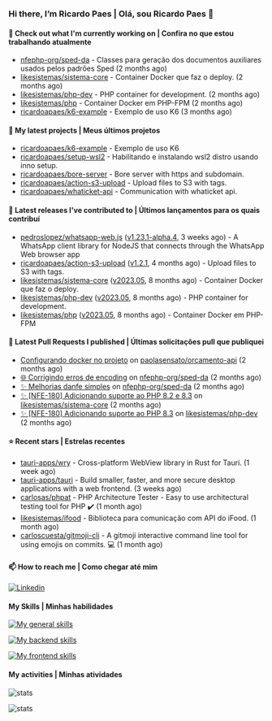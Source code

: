 ### Hi there, I’m Ricardo Paes | Olá, sou Ricardo Paes 👋 

#### 👷 Check out what I'm currently working on | Confira no que estou trabalhando atualmente

- [nfephp-org/sped-da](https://github.com/nfephp-org/sped-da) - Classes para geração dos documentos auxiliares usados pelos padrões Sped (2 months ago)
- [likesistemas/sistema-core](https://github.com/likesistemas/sistema-core) - Container Docker que faz o deploy. (2 months ago)
- [likesistemas/php-dev](https://github.com/likesistemas/php-dev) - PHP container for development. (2 months ago)
- [likesistemas/php](https://github.com/likesistemas/php) - Container Docker em PHP-FPM  (2 months ago)
- [ricardoapaes/k6-example](https://github.com/ricardoapaes/k6-example) - Exemplo de uso K6 (3 months ago)

#### 🌱 My latest projects | Meus últimos projetos

- [ricardoapaes/k6-example](https://github.com/ricardoapaes/k6-example) - Exemplo de uso K6
- [ricardoapaes/setup-wsl2](https://github.com/ricardoapaes/setup-wsl2) - Habilitando e instalando wsl2 distro usando inno setup.
- [ricardoapaes/bore-server](https://github.com/ricardoapaes/bore-server) - Bore server with https and subdomain.
- [ricardoapaes/action-s3-upload](https://github.com/ricardoapaes/action-s3-upload) - Upload files to S3 with tags.
- [ricardoapaes/whaticket-api](https://github.com/ricardoapaes/whaticket-api) - Communication with whaticket api.

#### 🔭 Latest releases I've contributed to | Últimos lançamentos para os quais contribuí

- [pedroslopez/whatsapp-web.js](https://github.com/pedroslopez/whatsapp-web.js) ([v1.23.1-alpha.4](https://github.com/pedroslopez/whatsapp-web.js/releases/tag/v1.23.1-alpha.4), 3 weeks ago) - A WhatsApp client library for NodeJS that connects through the WhatsApp Web browser app
- [ricardoapaes/action-s3-upload](https://github.com/ricardoapaes/action-s3-upload) ([v1.2.1](https://github.com/ricardoapaes/action-s3-upload/releases/tag/v1.2.1), 4 months ago) - Upload files to S3 with tags.
- [likesistemas/sistema-core](https://github.com/likesistemas/sistema-core) ([v2023.05](https://github.com/likesistemas/sistema-core/releases/tag/v2023.05), 8 months ago) - Container Docker que faz o deploy.
- [likesistemas/php-dev](https://github.com/likesistemas/php-dev) ([v2023.05](https://github.com/likesistemas/php-dev/releases/tag/v2023.05), 8 months ago) - PHP container for development.
- [likesistemas/php](https://github.com/likesistemas/php) ([v2023.05](https://github.com/likesistemas/php/releases/tag/v2023.05), 8 months ago) - Container Docker em PHP-FPM 

#### 🔨 Latest Pull Requests I published | Últimas solicitações pull que publiquei

- [Configurando docker no projeto](https://github.com/paolasensato/orcamento-api/pull/1) on [paolasensato/orcamento-api](https://github.com/paolasensato/orcamento-api) (2 months ago)
- [🌐 Corrigindo erros de encoding](https://github.com/nfephp-org/sped-da/pull/587) on [nfephp-org/sped-da](https://github.com/nfephp-org/sped-da) (2 months ago)
- [✨ Melhorias danfe simples](https://github.com/nfephp-org/sped-da/pull/586) on [nfephp-org/sped-da](https://github.com/nfephp-org/sped-da) (2 months ago)
- [✨ [NFE-180] Adicionando suporte ao PHP 8.2 e 8.3](https://github.com/likesistemas/sistema-core/pull/32) on [likesistemas/sistema-core](https://github.com/likesistemas/sistema-core) (2 months ago)
- [✨ [NFE-180] Adicionando suporte ao PHP 8.3](https://github.com/likesistemas/php-dev/pull/17) on [likesistemas/php-dev](https://github.com/likesistemas/php-dev) (2 months ago)

#### ⭐ Recent stars | Estrelas recentes

- [tauri-apps/wry](https://github.com/tauri-apps/wry) - Cross-platform WebView library in Rust for Tauri. (1 week ago)
- [tauri-apps/tauri](https://github.com/tauri-apps/tauri) - Build smaller, faster, and more secure desktop applications with a web frontend. (3 weeks ago)
- [carlosas/phpat](https://github.com/carlosas/phpat) - PHP Architecture Tester - Easy to use architectural testing tool for PHP :heavy_check_mark: (1 month ago)
- [likesistemas/ifood](https://github.com/likesistemas/ifood) - Biblioteca para comunicação com API do iFood. (1 month ago)
- [carloscuesta/gitmoji-cli](https://github.com/carloscuesta/gitmoji-cli) - A gitmoji interactive command line tool for using emojis on commits. 💻 (1 month ago)

#### 📫 How to reach me | Como chegar até mim

[![Linkedin](https://img.shields.io/badge/LinkedIn-0077B5?style=for-the-badge&logo=linkedin&logoColor=white)](https://www.linkedin.com/in/ricardo-paes-5039ba4b)

#### My Skills | Minhas habilidades

[![My general skills](https://skillicons.dev/icons?i=linux,bash,git,docker,aws,gcp,kubernetes,githubactions,nginx,sentry,vim,vscode)](https://skillicons.dev)

[![My backend skills](https://skillicons.dev/icons?i=php,java,nodejs,go,kotlin,ts,laravel,androidstudio)](https://skillicons.dev)

[![My frontend skills](https://skillicons.dev/icons?i=webpack,react,angular,js,html,css,jquery)](https://skillicons.dev)

#### My activities | Minhas atividades

![stats](https://github-readme-stats.vercel.app/api?username=ricardoapaes&show_icons=true&hide_title=false&count_private=true&theme=radical&border_color=000000)

![stats](https://github-readme-stats.vercel.app/api/top-langs/?username=ricardoapaes&layout=compact&langs_count=16&theme=radical&&count_private=true&border_color=000000)